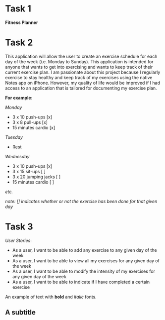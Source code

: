 # Task 1

**Fitness Planner**

# Task 2

This application will allow the user to create an exercise schedule for each day of the week (i.e. Monday to Sunday).
This application is intended for anyone that wants to get into exercising and wants to keep track of their
current exercise plan. I am passionate about this project because I regularly exercise to stay healthy and keep track 
of my exercises using the native Notes app on iPhone. However, my quality of life would be improved if I had access to 
an application that is tailored for documenting my exercise plan. 

**For example:**

*Monday*
- 3 x 10 push-ups [x]
- 3 x 8 pull-ups [x]
- 15 minutes cardio [x]

*Tuesday*
- Rest

*Wednesday*
- 3 x 10 push-ups [x]
- 3 x 15 sit-ups [ ]
- 3 x 20 jumping jacks [ ]
- 15 minutes cardio [ ]

*etc.*

*note: [] indicates whether or not the exercise has been done for that given day*



# Task 3

*User Stories*:
- As a user, I want to be able to add any exercise to any given day of the week
- As a user, I want to be able to view all my exercises for any given day of the week
- As a user, I want to be able to modify the intensity of my exercises for any given day of the week
- As a user, I want to be able to indicate if I have completed a certain exercise

An example of text with **bold** and *italic* fonts. 

## A subtitle